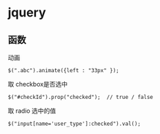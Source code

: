 # jquery 

## 函数
动画

    $(".abc").animate({left : "33px" });
取 checkbox是否选中

    $("#checkId").prop("checked");  // true / false
取 radio 选中的值

	$("input[name='user_type']:checked").val();
